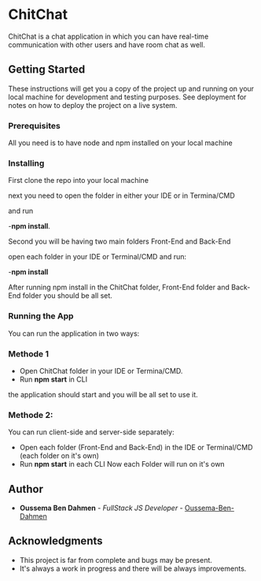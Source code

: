 # ChitChat

ChitChat is a chat application in which you can have real-time communication with other users and have room chat as well.

## Getting Started

These instructions will get you a copy of the project up and running on your local machine for development and testing purposes. See deployment for notes on how to deploy the project on a live system.

### Prerequisites

All you need is to have node and npm installed on your local machine

### Installing

First clone the repo into your local machine

next you need to open the folder in either your IDE or in Termina/CMD

and run 


-**npm install**.


Second you will be having two main folders Front-End and Back-End

open each folder in your IDE or Terminal/CMD and run:


-**npm install**


After running npm install in the ChitChat folder, Front-End folder and Back-End folder you should be all set. 



### Running the App

You can run the application in two ways:

### Methode 1

 - Open ChitChat folder in your IDE or Termina/CMD.
 - Run **npm start** in CLI

the application should start and you will be all set to use it.

### Methode 2: 

You can run client-side and server-side separately: 
 - Open each folder (Front-End and Back-End) in the IDE or Terminal/CMD (each folder on it's own)
 - Run **npm start** in each CLI
Now each Folder will run on it's own 



## Author

* **Oussema Ben Dahmen** - *FullStack JS Developer* - [Oussema-Ben-Dahmen](https://github.com/Oussema-Ben-Dahmen)


## Acknowledgments

* This project is far from complete and bugs may be present.
* It's always a work in progress and there will be always improvements.







